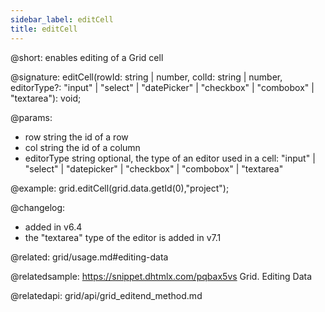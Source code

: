 ```yaml
---
sidebar_label: editCell
title: editCell
---          
```


@short: enables editing of a Grid cell

@signature: editCell(rowId: string | number, colId: string | number, editorType?: "input" | "select" | "datePicker" | "checkbox" | "combobox" | "textarea"): void;

@params:
- row 		string				the id of a row
- col 		string 				the id of a column
- editorType    string          optional, the type of an editor used in a cell: "input" | "select" | "datepicker" | "checkbox" | "combobox" | "textarea"

@example:
grid.editCell(grid.data.getId(0),"project");



@changelog: 
- added in v6.4
- the "textarea" type of the editor is added in v7.1

@related: grid/usage.md#editing-data

@relatedsample:
https://snippet.dhtmlx.com/pqbax5vs	Grid. Editing Data

@relatedapi: grid/api/grid_editend_method.md
